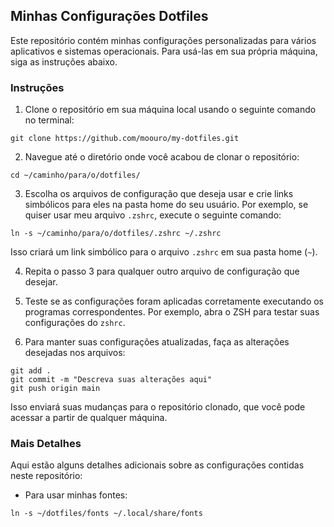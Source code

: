 ## Minhas Configurações Dotfiles

Este repositório contém minhas configurações personalizadas para vários aplicativos e sistemas operacionais. Para usá-las em sua própria máquina, siga as instruções abaixo.

### Instruções

1. Clone o repositório em sua máquina local usando o seguinte comando no terminal:

```
git clone https://github.com/moouro/my-dotfiles.git
```

2. Navegue até o diretório onde você acabou de clonar o repositório:

```
cd ~/caminho/para/o/dotfiles/
```

3. Escolha os arquivos de configuração que deseja usar e crie links simbólicos para eles na pasta home do seu usuário. Por exemplo, se quiser usar meu arquivo `.zshrc`, execute o seguinte comando:

```
ln -s ~/caminho/para/o/dotfiles/.zshrc ~/.zshrc
```

Isso criará um link simbólico para o arquivo `.zshrc` em sua pasta home (`~`).

4. Repita o passo 3 para qualquer outro arquivo de configuração que desejar.

5. Teste se as configurações foram aplicadas corretamente executando os programas correspondentes. Por exemplo, abra o ZSH para testar suas configurações do `zshrc`.

6. Para manter suas configurações atualizadas, faça as alterações desejadas nos arquivos:

```
git add .
git commit -m "Descreva suas alterações aqui"
git push origin main
```

Isso enviará suas mudanças para o repositório clonado, que você pode acessar a partir de qualquer máquina.

### Mais Detalhes

Aqui estão alguns detalhes adicionais sobre as configurações contidas neste repositório:

- Para usar minhas fontes:

```
ln -s ~/dotfiles/fonts ~/.local/share/fonts
```
